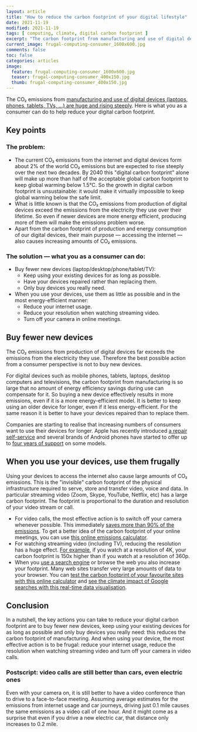 ```yaml
---
layout: article
title: "How to reduce the carbon footprint of your digital lifestyle"
date: 2021-11-19
modified: 2021-11-19
tags: [ computing, climate, digital carbon footprint ]
excerpt: "The carbon footprint from manufacturing and use of digital devices is huge. Here is what you as a consumer can do to help reduce your digital carbon footprint."
current_image: frugal-computing-consumer_1600x600.jpg
comments: false
toc: false
categories: articles
image:
  feature: frugal-computing-consumer_1600x600.jpg
  teaser: frugal-computing-consumer_400x150.jpg
  thumb: frugal-computing-consumer_400x150.jpg
---
```


The CO₂ emissions from [manufacturing and use of digital devices (laptops, phones, tablets, TVs, ...) are huge and rising steeply]({{site.url}}/articles/frugal-computing). Here is what you as a consumer can do to help reduce your digital carbon footprint.

## Key points

### The problem: 
  - The current CO₂ emissions from the internet and digital devices form about 2% of the world CO₂ emissions but are expected to rise steeply over the next two decades. By 2040 this "digital carbon footprint" alone will make up more than half of the acceptable global carbon footprint to keep global warming below 1.5°C. So the growth in digital carbon footprint is unsustainable: it would make it virtually impossible to keep global warming below the safe limit.
  - What is little known is that the CO₂ emissions from production of digital devices exceed the emissions from the electricity they use over their lifetime. So even if newer devices are more energy efficient, producing more of them will make the emissions problem worse. 
  - Apart from the carbon footprint of production and energy consumption of our digital devices, their main purpose &mdash; accessing the internet &mdash; also causes increasing amounts of CO₂ emissions.

### The solution &mdash; what you as a consumer can do:
  - Buy fewer new devices (laptop/desktop/phone/tablet/TV):
    - Keep using your existing devices for as long as possible.
    - Have your devices repaired rather than replacing them.
    - Only buy devices you really need.
  - When you use your devices, use them as little as possible and in the most energy-efficient manner:
    - Reduce your internet usage.
    - Reduce your resolution when watching streaming video.
    - Turn off your camera in online meetings.

## Buy fewer new devices

The CO₂ emissions from production of digital devices far exceeds the emissions from the electricity they use. Therefore the best possible action from a consumer perspective is not to buy new devices.

For digital devices such as mobile phones, tablets, laptops, desktop computers and televisions, the carbon footprint from manufacturing is so large that no amount of energy efficiency savings during use can compensate for it. So buying a new device effectively results in more emissions, even if it is a more energy-efficient model. It is better to keep using an older device for longer, even if it less energy-efficient. For the same reason it is better to have your devices repaired than to replace them.

Companies are starting to realise that increasing numbers of consumers want to use their devices for longer. Apple has recently introduced [a repair self-service](https://www.apple.com/newsroom/2021/11/apple-announces-self-service-repair/) and several brands of Android phones have started to offer up to [four years of support](https://www.techadvisor.com/buying-advice/google-android/best-brands-for-android-updates-3798154/) on some models. 

## When you use your devices, use them frugally

Using your devices to access the internet also cause large amounts of CO₂ emissions. This is the "invisible" carbon footprint of the physical infrastructure required to serve, store and transfer video, voice and data. In particular streaming video (Zoom, Skype, YouTube, Netflix, etc) has a large carbon footprint. The footprint is proportional to the duration and resolution of your video stream or call. 

* For video calls, the most effective action is to switch off your camera whenever possible. This immediately [saves more than 90% of the emissions](https://www.sciencedaily.com/releases/2021/01/210114134033.htm). To get a better idea of the carbon footprint of your online meetings, you can use [this online emissions calculator](https://www.utilitybidder.co.uk/business-electricity/zoom-emissions/).
* For watching streaming video (including TV), reducing the resolution has a huge effect. [For example](https://www.androidauthority.com/how-much-data-does-youtube-use-964560/), if you watch at a resolution of 4K, your carbon footprint is 150x higher than if you watch at a resolution of 360p.
* When you [use a search engine](https://qz.com/1267709/every-google-search-results-in-co2-emissions-this-real-time-dataviz-shows-how-much/) or browse the web you also increase your footprint. Many web sites transfer very large amounts of data to your browser. You can [test the carbon footprint of your favourite sites with this online calculator](https://www.websitecarbon.com/) and [see the climate impact of Google searches with this real-time data visualisation](https://qz.com/1267709/every-google-search-results-in-co2-emissions-this-real-time-dataviz-shows-how-much/).

## Conclusion

In a nutshell, the key actions you can take to reduce your digital carbon footprint are to buy fewer new devices, keep using your existing devices for as long as possible and only buy devices you really need: this reduces the carbon footprint of manufacturing. And when using your device, the most effective action is to be frugal: reduce your internet usage, reduce the resolution when watching streaming video and turn off your camera in video calls.

### Postscript: video calls are still better than cars, even electric ones

Even with your camera on, it is still better to have a video conference than to drive to a face-to-face meeting. Assuming average estimates for the emissions from internet usage and car journeys, driving just 0.1 mile causes the same emissions as a video call of one hour. And it might come as a surprise that even if you drive a new electric car, that distance only increases to 0.2 mile.
